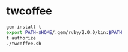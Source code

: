 twcoffee
========

```bash
gem install t
export PATH=$HOME/.gem/ruby/2.0.0/bin:$PATH
t authorize
./twcoffee.sh
```
